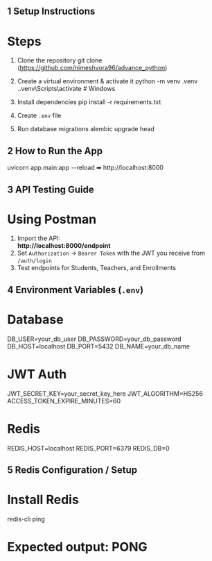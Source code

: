 ## 1️ Setup Instructions

# Steps
1. Clone the repository
   git clone (https://github.com/nimeshvora96/advance_python)

2. Create a virtual environment & activate it
   python -m venv .venv
   .\.venv\Scripts\activate   # Windows

3. Install dependencies
   pip install -r requirements.txt

4. Create `.env` file

5. Run database migrations
   alembic upgrade head
   
## 2 How to Run the App

uvicorn app.main:app --reload
➡ http://localhost:8000

## 3️ API Testing Guide
# Using Postman
1. Import the API:  
   **http://localhost:8000/endpoint**
2. Set `Authorization` → `Bearer Token` with the JWT you receive from `/auth/login`
3. Test endpoints for Students, Teachers, and Enrollments

## 4️ Environment Variables (`.env`)
# Database
DB_USER=your_db_user
DB_PASSWORD=your_db_password
DB_HOST=localhost
DB_PORT=5432
DB_NAME=your_db_name

# JWT Auth
JWT_SECRET_KEY=your_secret_key_here
JWT_ALGORITHM=HS256
ACCESS_TOKEN_EXPIRE_MINUTES=60

# Redis
REDIS_HOST=localhost
REDIS_PORT=6379
REDIS_DB=0

## 5️ Redis Configuration / Setup

# Install Redis

redis-cli ping
# Expected output: PONG

